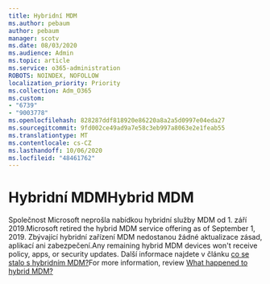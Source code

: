 ```yaml
---
title: Hybridní MDM
ms.author: pebaum
author: pebaum
manager: scotv
ms.date: 08/03/2020
ms.audience: Admin
ms.topic: article
ms.service: o365-administration
ROBOTS: NOINDEX, NOFOLLOW
localization_priority: Priority
ms.collection: Adm_O365
ms.custom:
- "6739"
- "9003778"
ms.openlocfilehash: 828287ddf818920e86220a8a2a5d0997e04eda27
ms.sourcegitcommit: 9fd002ce49ad9a7e58c3eb997a8063e2e1feab55
ms.translationtype: MT
ms.contentlocale: cs-CZ
ms.lasthandoff: 10/06/2020
ms.locfileid: "48461762"
---
```

# <a name="hybrid-mdm"></a><span data-ttu-id="49fd2-102">Hybridní MDM</span><span class="sxs-lookup"><span data-stu-id="49fd2-102">Hybrid MDM</span></span>

<span data-ttu-id="49fd2-103">Společnost Microsoft neprošla nabídkou hybridní služby MDM od 1. září 2019.</span><span class="sxs-lookup"><span data-stu-id="49fd2-103">Microsoft retired the hybrid MDM service offering as of September 1, 2019.</span></span> <span data-ttu-id="49fd2-104">Zbývající hybridní zařízení MDM nedostanou žádné aktualizace zásad, aplikací ani zabezpečení.</span><span class="sxs-lookup"><span data-stu-id="49fd2-104">Any remaining hybrid MDM devices won't receive policy, apps, or security updates.</span></span> <span data-ttu-id="49fd2-105">Další informace najdete v článku [co se stalo s hybridním MDM?](https://docs.microsoft.com/configmgr/mdm/understand/what-happened-to-hybrid)</span><span class="sxs-lookup"><span data-stu-id="49fd2-105">For more information, review [What happened to hybrid MDM?](https://docs.microsoft.com/configmgr/mdm/understand/what-happened-to-hybrid)</span></span>